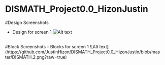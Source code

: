 # DISMATH_Project0.0_HizonJustin
#Design Screenshots
- Design for screen 1
![Alt text](https://github.com/JustinHizon/DISMATH_Project0.0_HizonJustin/blob/master/DISMATh.png?raw=true)
</br>
#Block Screenshots
- Blocks for screen 1
![Alt text](https://github.com/JustinHizon/DISMATH_Project0.0_HizonJustin/blob/master/DISMATH.2.png?raw=true)
</br>
